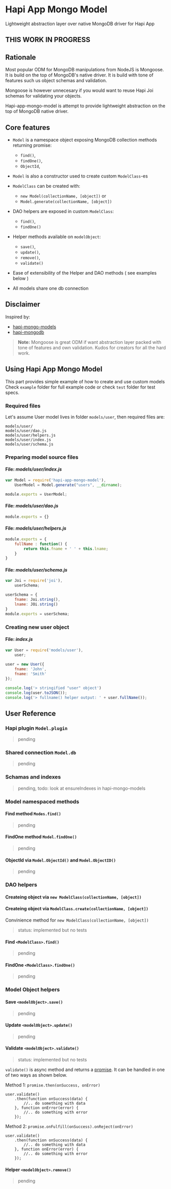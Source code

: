 # Hapi App Mongo Model

Lightweight abstraction layer over native MongoDB driver for Hapi App

## THIS WORK IN PROGRESS

## Rationale

Most popular ODM for MongoDB manipulations from NodeJS is Mongoose. 
It is build on the top of MongoDB's native driver.
It is build with tone of features such us object schemas and validation.

Mongoose is however unnecesary if you would want to reuse Hapi Joi schemas for validating your objects. 

Hapi-app-mongo-model is attempt to provide lightweight abstraction on the top of MongoDB native driver.

## Core features 

 - `Model` is a namespace object exposing MongoDB collection methods returning promise:
 	+ `find()`, 
 	+ `findOne()`, 
 	+ `ObjectId`,
 	
 - `Model` is also a constructor used to create custom `ModelClass`-es
 - `ModelClass` can be created with:
	+ `new Model(collectionName, [object])` or
	+ `Model.generate(collectionName, [object])`

 - DAO helpers are exposed in custom `ModelClass`:
 	+  `find()`, 
	+ `findOne()`

 - Helper methods available on `modelObject`:
 	+ `save()`, 
 	+ `update()`, 
 	+ `remove()`, 
 	+ `validate()`

 - Ease of extensibility of the Helper and DAO methods ( see examples below )
 - All models share one db connection

## Disclaimer

Inspired by: 
 - [hapi-mongo-models](https://github.com/jedireza/hapi-mongo-models)
 - [hapi-mongodb](https://github.com/Marsup/hapi-mongodb)

> **Note:** Mongoose is great ODM if want abstraction layer packed with tone of features and own validation. 
> Kudos for creators for all the hard work. 

## Using Hapi App Mongo Model

This part provides simple example of how to create and use custom models
Check `example` folder for full example code or check `test` folder for test specs.

### Required files

Let's assume User model lives in folder `models/user`, then required files are:

```
models/user/
models/user/dao.js
models/user/helpers.js
models/user/index.js
models/user/schema.js
```

### Preparing model source files

#### File: *models/user/index.js*

```js
var Model = require('hapi-app-mongo-model'),
	UserModel = Model.generate("users", __dirname);

module.exports = UserModel;
```

#### File: *models/user/dao.js*
```js
module.exports = {}
```

#### File: *models/user/helpers.js*
```js
module.exports = {
	fullName : function() {
		return this.fname + ' ' + this.lname;
	}
}
```

#### File: *models/user/schema.js*
```js
var Joi = require('joi'),
	userSchema;

userSchema = {
	fname: Joi.string(),
	lname: JOi.string()
}
module.exports = userSchema;
```

### Creating new user object

#### File: *index.js*
```js
var User = require('models/user'),
	user;
	
user = new User({
	fname: 'John',
	fname: 'Smith'
});

console.log('> stringified "user" object')
console.log(user.toJSON());
console.log('> fullname() helper output: ' + user.fullName());
```

## User Reference

### Hapi plugin `Model.plugin`
> pending

### Shared connection `Model.db`
> pending

### Schamas and indexes
> pending, todo: look at ensureIndexes in hapi-mongo-models 

### Model namespaced methods
#### Find method `Modes.find()`
> pending

#### FindOne method `Model.findOne()`
> pending

#### ObjectId via `Model.ObjectId()` and `Model.ObjectID()`
> pending

### DAO helpers

#### Createing object via `new ModelClass(collectionName, [object])`


#### Createing object via `ModelClass.create(collectionName, [object])` 
Convinience method for `new ModelClass(collectionName, [object])`

> status: implemented but no tests

#### Find `<ModelClass>.find()`
> pending

#### FindOne `<ModelClass>.findOne()`
> pending

### Model Object helpers

#### Save `<modelObject>.save()`
> pending

#### Update `<modelObject>.update()`
> pending

#### Validate `<modelObject>.validate()`
> status: implemented but no tests

`validate()` is async method and returns a [promise][git-mpromise-url].
It can be handled in one of two ways as shown below.

Method 1: `promise.then(onSuccess, onError)`
```
user.validate()
	.then(function onSuccess(data) {	    
	    //.. do something with data 
	}, function onError(error) {
	    //.. do something with error 
	});
```

Method 2: `promise.onFulfill(onSuccess).onReject(onError)`
```
user.validate()
	.then(function onSuccess(data) {	    
	    //.. do something with data 
	}, function onError(error) {
	    //.. do something with error 
	});
```

#### Helper `<modelObject>.remove()`
> pending

[git-mpromise-url]: https://github.com/aheckmann/mpromise
